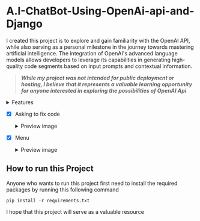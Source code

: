 # A.I-ChatBot-Using-OpenAi-api-and-Django

I created this project is to explore and gain familiarity with the OpenAI API, while also serving as a personal milestone in the journey towards mastering artificial intelligence. The integration of OpenAI's advanced language models allows developers to leverage its capabilities in generating high-quality code segments based on input prompts and contextual information.

>**_While my project was not intended for public deployment or hosting, I believe that it represents a 
valuable learning opportunity for anyone interested in exploring the possibilities of OpenAI Api_**

<details>
<summary>Features</summary>

### Feature included

- [x] Registration <details> <summary>Preview image </summary>![Register](https://github.com/Mihaillo29/A.I-ChatBot-Using-OpenAi-api-and-Django/assets/117961472/12b07303-2638-403d-81f9-0cff0376c2f1)</details>


- [x] Login <details> <summary>Preview image </summary> ![Login](https://github.com/Mihaillo29/A.I-ChatBot-Using-OpenAi-api-and-Django/assets/117961472/4e173cad-74f8-42bf-8fb1-c9ef8eec626e)</details>
 
- [x] Asking for suggestion <details> <summary>Preview image </summary>
 ![ask Suggestion](https://github.com/Mihaillo29/A.I-ChatBot-Using-OpenAi-api-and-Django/assets/117961472/53546267-0962-48e3-aae8-b9888ac838f2)
 sol:
 
 </details>

- [x] Asking to fix code <details> <summary>Preview image </summary>  </details>

- [x] Menu <details> <summary>Preview image </summary>  </details>

</details>

## How to run this Project

Anyone who wants to run this project first need to install the required packages by running this following command
```
pip install -r requirements.txt
```
I hope that this project will serve as a valuable resource  

